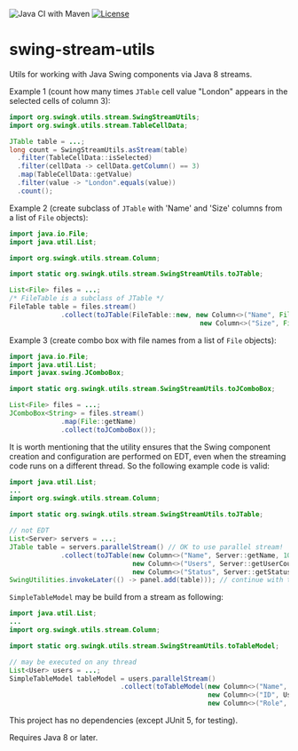 ![Java CI with Maven](https://github.com/parubok/table-stream-utils/workflows/Java%20CI%20with%20Maven/badge.svg)
[![License](https://img.shields.io/badge/License-Apache%202.0-blue.svg)](https://github.com/parubok/table-stream-utils/blob/master/LICENSE)

# swing-stream-utils
Utils for working with Java Swing components via Java 8 streams.

Example 1 (count how many times `JTable` cell value "London" appears in the selected cells of column 3):
```java
import org.swingk.utils.stream.SwingStreamUtils;
import org.swingk.utils.stream.TableCellData;

JTable table = ...;
long count = SwingStreamUtils.asStream(table)
  .filter(TableCellData::isSelected)
  .filter(cellData -> cellData.getColumn() == 3)
  .map(TableCellData::getValue)
  .filter(value -> "London".equals(value))
  .count();
```

Example 2 (create subclass of `JTable` with 'Name' and 'Size' columns from a list of `File` objects):
```java
import java.io.File;
import java.util.List;

import org.swingk.utils.stream.Column;

import static org.swingk.utils.stream.SwingStreamUtils.toJTable;

List<File> files = ...;
/* FileTable is a subclass of JTable */
FileTable table = files.stream()
             .collect(toJTable(FileTable::new, new Column<>("Name", File::getName, 100, String.class), 
                                                new Column<>("Size", File::length, 70, Long.class));
```

Example 3 (create combo box with file names from a list of `File` objects):
```java
import java.io.File;
import java.util.List;
import javax.swing.JComboBox;

import static org.swingk.utils.stream.SwingStreamUtils.toJComboBox;

List<File> files = ...;
JComboBox<String> = files.stream()
             .map(File::getName)
             .collect(toJComboBox());
```

It is worth mentioning that the utility ensures that the Swing component creation and configuration are performed on EDT, even when the streaming code runs on a different thread. So the following example code is valid:
```java
import java.util.List;
...
import org.swingk.utils.stream.Column;

import static org.swingk.utils.stream.SwingStreamUtils.toJTable;

// not EDT
List<Server> servers = ...;
JTable table = servers.parallelStream() // OK to use parallel stream!
             .collect(toJTable(new Column<>("Name", Server::getName, 100, String.class),
                               new Column<>("Users", Server::getUserCount, 50, Integer.class),
                               new Column<>("Status", Server::getStatus, 200, String.class));
SwingUtilities.invokeLater(() -> panel.add(table))); // continue with the table on EDT
```

`SimpleTableModel` may be build from a stream as following:
```java
import java.util.List;
...
import org.swingk.utils.stream.Column;

import static org.swingk.utils.stream.SwingStreamUtils.toTableModel;

// may be executed on any thread
List<User> users = ...;
SimpleTableModel tableModel = users.parallelStream()
                            .collect(toTableModel(new Column<>("Name", User::getName, 100, String.class),
                                                  new Column<>("ID", User::getID, 50, Long.class),
                                                  new Column<>("Role", User::getRole, 200, String.class));
```

This project has no dependencies (except JUnit 5, for testing).

Requires Java 8 or later.
